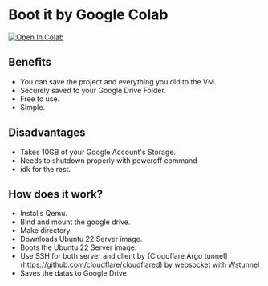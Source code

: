 # Boot it by Google Colab
  <a href="https://colab.research.google.com/github/rdpmakers/freeroot-KVM/blob/main/ipynb/BootUbuntu22-GDrive.ipynb" target="_parent"><img src="https://colab.research.google.com/assets/colab-badge.svg" alt="Open In Colab"></a>
  
## Benefits
- You can save the project and everything you did to the VM.
- Securely saved to your Google Drive Folder.
- Free to use.
- Simple.

## Disadvantages
- Takes 10GB of your Google Account's Storage.
- Needs to shutdown properly with poweroff command
- idk for the rest.

## How does it work?
- Installs Qemu.
- Bind and mount the google drive.
- Make directory.
- Downloads Ubuntu 22 Server image.
- Boots the Ubuntu 22 Server image.
- Use SSH for both server and client by {Cloudflare Argo tunnel](https://github.com/cloudflare/cloudflared) by websocket with [Wstunnel](https://github.com/erebe/wstunnel)
- Saves the datas to Google Drive

